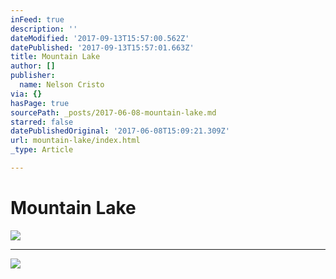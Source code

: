 ```yaml
---
inFeed: true
description: ''
dateModified: '2017-09-13T15:57:00.562Z'
datePublished: '2017-09-13T15:57:01.663Z'
title: Mountain Lake
author: []
publisher:
  name: Nelson Cristo
via: {}
hasPage: true
sourcePath: _posts/2017-06-08-mountain-lake.md
starred: false
datePublishedOriginal: '2017-06-08T15:09:21.309Z'
url: mountain-lake/index.html
_type: Article

---
```

# Mountain Lake
![](https://the-grid-user-content.s3-us-west-2.amazonaws.com/f20fddbc-7c76-46f6-8336-fc403c5c2ddc.jpg)

---

![](https://the-grid-user-content.s3-us-west-2.amazonaws.com/1fb4bb6c-effe-4255-9c49-17cc86fb096e.jpg)